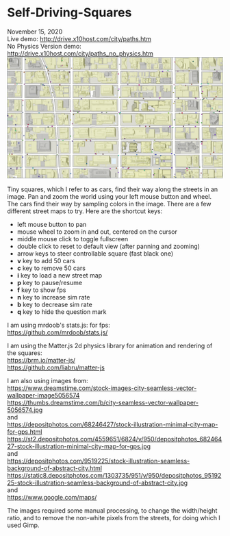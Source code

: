 # Self-Driving-Squares

November 15, 2020  
Live demo: http://drive.x10host.com/city/paths.htm  
No Physics Version demo: http://drive.x10host.com/city/paths_no_physics.htm  
[![screenshot](https://github.com/thismain/Self-Driving-Squares/blob/main/screenshot8.png?raw=true)](http://drive.x10host.com/city/paths.htm)  
  
Tiny squares, which I refer to as cars, find their way along the streets in an image. Pan and zoom the world using your left mouse button and wheel. The cars find their way by sampling colors in the image. There are a few different street maps to try. Here are the shortcut keys: 
<ul>
<li>left mouse button to pan</li>
<li>mouse wheel to zoom in and out, centered on the cursor</li>
<li>middle mouse click to toggle fullscreen</li>
<li>double click to reset to default view (after panning and zooming)</li>
<li>arrow keys to steer controllable square (fast black one)</li>
  <li><strong>v</strong> key to add 50 cars</li>
<li><strong>c</strong> key to remove 50 cars</li>
<li><strong>i</strong> key to load a new street map</li>
<li><strong>p</strong> key to pause/resume</li>
<li><strong>f</strong> key to show fps</li>
<li><strong>n</strong> key to increase sim rate</li>
<li><strong>b</strong> key to decrease sim rate</li>
<li><strong>q</strong> key to hide the question mark</li>
</ul>
  
I am using mrdoob's stats.js: for fps:  
https://github.com/mrdoob/stats.js/  
  
I am using the Matter.js  2d physics library for animation and rendering of the squares:  
https://brm.io/matter-js/  
https://github.com/liabru/matter-js  
  
I am also using images from:  
https://www.dreamstime.com/stock-images-city-seamless-vector-wallpaper-image5056574  
https://thumbs.dreamstime.com/b/city-seamless-vector-wallpaper-5056574.jpg  
and  
https://depositphotos.com/68246427/stock-illustration-minimal-city-map-for-gps.html  
https://st2.depositphotos.com/4559651/6824/v/950/depositphotos_68246427-stock-illustration-minimal-city-map-for-gps.jpg  
and  
https://depositphotos.com/9519225/stock-illustration-seamless-background-of-abstract-city.html  
https://static8.depositphotos.com/1303735/951/v/950/depositphotos_9519225-stock-illustration-seamless-background-of-abstract-city.jpg  
and  
https://www.google.com/maps/  
  
The images required some manual processing, to change the width/height ratio, and to remove the non-white pixels from the streets, for doing which I used Gimp.  
  

